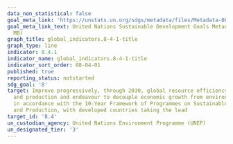```yaml
---
data_non_statistical: false
goal_meta_link: 'https://unstats.un.org/sdgs/metadata/files/Metadata-08-04-01.pdf '
goal_meta_link_text: United Nations Sustainable Development Goals Metadata (PDF 4.0
  MB)
graph_title: global_indicators.8-4-1-title
graph_type: line
indicator: 8.4.1
indicator_name: global_indicators.8-4-1-title
indicator_sort_order: 08-04-01
published: true
reporting_status: notstarted
sdg_goal: '8'
target: Improve progressively, through 2030, global resource efficiency in consumption
  and production and endeavour to decouple economic growth from environmental degradation,
  in accordance with the 10-Year Framework of Programmes on Sustainable Consumption
  and Production, with developed countries taking the lead
target_id: '8.4'
un_custodian_agency: United Nations Environment Programme (UNEP)
un_designated_tier: '3'
---
```


